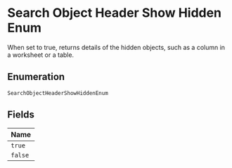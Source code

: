 
# Search Object Header Show Hidden Enum

When set to true, returns details of the hidden objects, such as a column in a worksheet or a table.

## Enumeration

`SearchObjectHeaderShowHiddenEnum`

## Fields

| Name |
|  --- |
| `true` |
| `false` |

